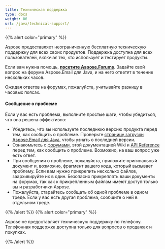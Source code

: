 ```yaml
---
title: Техническая поддержка
type: docs
weight: 80
url: /java/technical-support/
---
```


{{% alert color="primary" %}} 

Aspose предоставляет неограниченную бесплатную техническую поддержку для всех своих продуктов. Поддержка доступна для всех пользователей, включая тех, кто использует и тестирует продукты.

Если вам нужна помощь, [**посетите Aspose.Forums**](https://forum.aspose.com/c/email/12). Задайте свой вопрос на форуме Aspose.Email для Java, и на него ответят в течение нескольких часов.

Ожидая ответов на форумах, пожалуйста, учитывайте разницу в часовых поясах.
#### **Сообщение о проблеме**
Если у вас есть проблема, выполните простые шаги, чтобы убедиться, что она решена эффективно:

- Убедитесь, что вы используете последнюю версию продукта перед тем, как сообщить о проблеме. Проверьте [страницу загрузки Aspose.Email для Java](https://releases.aspose.com/java/repo/com/aspose/aspose-email/), чтобы узнать о последней версии.
- Ознакомьтесь с [форумами](http://www.aspose.com/community/forums/default.aspx), этой документацией Wiki и [API Reference](https://apireference.aspose.com/email/java) перед тем, как сообщить о проблеме. Возможно, на ваш вопрос уже есть ответ.
- При сообщении о проблеме, пожалуйста, приложите оригинальный документ и, возможно, фрагмент вашего кода, который вызывает проблему. Если вам нужно прикрепить несколько файлов, заархивируйте их в один. Безопасно прикреплять ваши документы на форумах, так как к прикрепленным файлам имеют доступ только вы и разработчики Aspose.
- Пожалуйста, старайтесь сообщать об одной проблеме в одном треде. Если у вас есть другая проблема, сообщите о ней в отдельном треде.

{{% /alert %}} {{% alert color="primary" %}} 

Aspose не предоставляет техническую поддержку по телефону. Телефонная поддержка доступна только для вопросов о продажах и покупках.

{{% /alert %}}